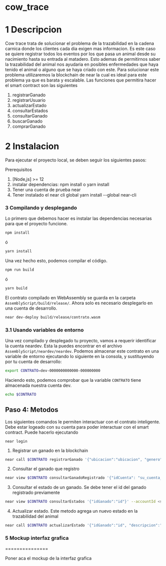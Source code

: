 cow_trace
==================

1 Descripcion
==================

Cow trace trata de solucionar el problema de la trazabilidad en la cadena carnica donde los clientes cada dia exigen mas informacion. 
Es este caso se quiere registrar todos los eventos por los que pasa un animal desde su nacimiento hasta su entrada al matadero.
Esto ademas de permitirnos saber la trazabilidad del animal nos ayudaria en posibles enfermedades que haya tenido el animal o alguno que se haya 
criado con este.
Para solucionar este problema utilizaremos la blockchain de near la cual es ideal para este problema ya que es barata y escalable.
Las funciones que permitira hacer el smart contract son las siguientes


1. registrarGanado
2. registrarUsuario
3. actualizarEstado
4. consultarEstados
5. consultarGanado
6. buscarGanado
7. comprarGanado


2 Instalacion
===========

Para ejecutar el proyecto local, se deben seguir los siguientes pasos:

Prerequisitos

1. [Node,js] >= 12
2. instalar dependencias: npm install o yarn install
3. Tener una cuenta de prueba near
4. Tener instalado el near cli global
   yarn install --global near-cli


### 3 Compilando y desplegando

Lo primero que debemos hacer es instalar las dependencias necesarias para que el proyecto funcione.

```sh
npm install
```

ó

```sh
yarn install
```

Una vez hecho esto, podemos compilar el código.

```sh
npm run build
```

ó

```sh
yarn build
```

El contrato compilado en WebAssembly se guarda en la carpeta `AssemblyScript/build/release/`. Ahora solo es necesario desplegarlo en una cuenta de desarrollo.

```sh
near dev-deploy build/release/contrato.wasm
```

### 3.1 Usando variables de entorno

Una vez compilado y desplegado tu proyecto, vamos a requerir identificar la cuenta neardev. Esta la puedes encontrar en el archivo `AssemblyScript/neardev/neardev`. Podemos almacenar este contrato en una variable de entorno ejecutando lo siguiente en la consola, y sustituyendo por tu cuenta de desarrollo:

```sh
export CONTRATO=dev-0000000000000-000000000
```

Haciendo esto, podemos comprobar que la variable `CONTRATO` tiene almacenada nuestra cuenta dev.

```sh
echo $CONTRATO
```


Paso 4: Metodos
---------------

Los siguientes comandos le permiten interactuar con el contrato inteligente.
Debe estar logeado con su cuenta para poder interactuar con el smart contract. Puede hacerlo ejecutando

``` near login ```

1. Registrar un ganado en la blockchain

```sh
near call $CONTRATO registrarGanado '{"ubicacion":"ubicacion", "genero":"genero", "raza":"raza","tamano":"tamano", "precio":"1"}' --accountId <su cuenta test>
```

2. Consultar el ganado que registro

```sh
near view $CONTRATO consultarGanadoRegistrado '{"idCuenta": "su_cuenta_test"}' --accountId <su cuenta test>
```

3. Consultar el estado de un ganado. 
   Se debe tener el id del ganado registrado previamente

```sh
near view $CONTRATO consultarEstados '{"idGanado":"id"}' --accountId <su cuenta test>
```

4. Actualizar estado.
   Este metodo agrega un nuevo estado en la trazabilidad del animal
   
```sh
near call $CONTRATO actualizarEstado '{"idGanado":"id", "descripcion":"descripcion", "responsable":"responsable","ubicacion":"ubicacion"}' --accountId <su cuenta test>
```


### 5 Mockup interfaz grafica
===============

Poner aca el mockup de la interfaz grafica
